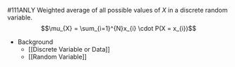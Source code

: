 #111ANLY 
Weighted average of all possible values of *X* in a discrete random variable.
$$\mu_{X} = \sum_{i=1}^{N}x_{i} \cdot  P(X = x_{i})$$
- Background
	- [[Discrete Variable or Data]]
	- [[Random Variable]]